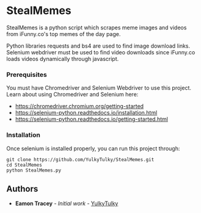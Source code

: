 # StealMemes

StealMemes is a python script which scrapes meme images and videos from iFunny.co's top memes of the day page.

Python libraries requests and bs4 are used to find image download links. Selenium webdriver must be used to find video downloads since iFunny.co loads videos dynamically through javascript.

### Prerequisites

You must have Chromedriver and Selenium Webdriver to use this project. Learn about using Chromedriver and Selenium here:
- https://chromedriver.chromium.org/getting-started
- https://selenium-python.readthedocs.io/installation.html
- https://selenium-python.readthedocs.io/getting-started.html

### Installation

Once selenium is installed properly, you can run this project through:

```
git clone https://github.com/YulkyTulky/StealMemes.git
cd StealMemes
python StealMemes.py
```

## Authors

* **Eamon Tracey** - *Initial work* - [YulkyTulky](https://github.com/YulkyTulky)
